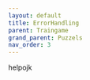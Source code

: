 ```yaml
---
layout: default
title: ErrorHandling
parent: Traingame
grand_parent: Puzzels
nav_order: 3
---
```


helpojk